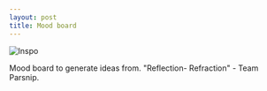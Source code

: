 ```yaml
---
layout: post
title: Mood board
---
```


![Inspo]({{site.baseurl}}/images/inspo.jpg)

<p> Mood board to generate ideas from. "Reflection- Refraction" - Team Parsnip.</p>